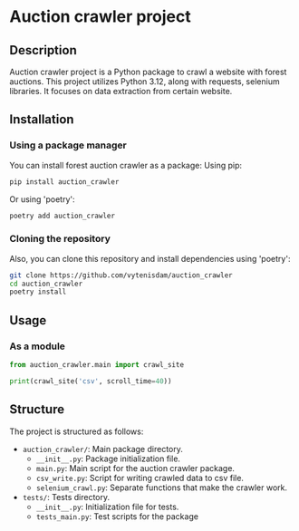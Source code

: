 # Auction crawler project

## Description

Auction crawler project is a Python package to crawl a website with forest auctions. This project utilizes Python 
3.12, along with requests, selenium libraries. It focuses on data extraction from certain website.

## Installation

### Using a package manager
You can install forest auction crawler as a package: Using pip:

```sh
pip install auction_crawler
```

Or using 'poetry':

```sh
poetry add auction_crawler
```

### Cloning the repository
Also, you can clone this repository and install dependencies using 'poetry':

```sh
git clone https://github.com/vytenisdam/auction_crawler
cd auction_crawler
poetry install
```

## Usage

### As a module

```python
from auction_crawler.main import crawl_site

print(crawl_site('csv', scroll_time=40))
```

## Structure

The project is structured as follows:

- `auction_crawler/`: Main package directory.
  - `__init__.py`: Package initialization file.
  - `main.py`: Main script for the auction crawler package.
  - `csv_write.py`: Script for writing crawled data to csv file.
  - `selenium_crawl.py`: Separate functions that make the crawler work.
- `tests/`: Tests directory.
  - `__init__.py`: Initialization file for tests.
  - `tests_main.py`: Test scripts for the package